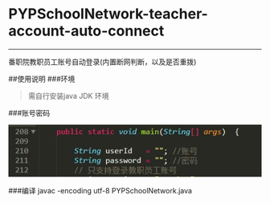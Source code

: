 # PYPSchoolNetwork-teacher-account-auto-connect
---
番职院教职员工账号自动登录(内置断网判断，以及是否重拨)

##使用说明
###环境

>需自行安装java JDK 环境

###账号密码

![](./images/user.jpg)

###编译
	javac -encoding utf-8 PYPSchoolNetwork.java
